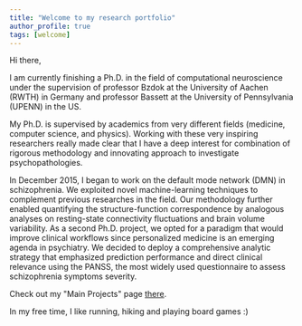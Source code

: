 ```yaml
---
title: "Welcome to my research portfolio"
author_profile: true
tags: [welcome]
---
```


Hi there,

I am currently finishing a Ph.D. in the field of computational neuroscience under the supervision of professor Bzdok at the University of Aachen (RWTH) in Germany and professor Bassett at the University of Pennsylvania (UPENN) in the US.

My Ph.D. is supervised by academics from very different fields (medicine, computer science, and physics). Working with these very inspiring researchers really made clear that I have a deep interest for combination of rigorous methodology and innovating approach to investigate psychopathologies.

In December 2015, I began to work on the default mode network (DMN) in schizophrenia. We exploited novel machine-learning techniques to complement previous researches in the field. Our methodology further enabled quantifying the structure-function correspondence by analogous analyses on resting-state connectivity fluctuations and brain volume variability. As a second Ph.D. project, we opted for a paradigm that would improve clinical workflows since personalized medicine is an emerging agenda in psychiatry. We decided to deploy a comprehensive analytic strategy that emphasized prediction performance and direct clinical relevance using the PANSS, the most widely used questionnaire to assess schizophrenia symptoms severity.

Check out my "Main Projects" page [there](https://jeremylefortbesnard.de/main-projects/).

In my free time, I like running, hiking and playing board games :)
